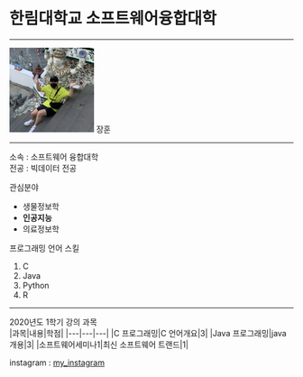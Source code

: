 # 한림대학교 소프트웨어융합대학
---
<img src=장훈방콕.jpg height=150 widht=150>
장훈

---

소속 : 소프트웨어 융합대학   
전공 : 빅데이터 전공

관심분야   
* 생물정보학
* **인공지능**
* 의료정보학

프로그래밍 언어 스킬   
1. C
2. Java
3. Python
4. R

---------------

2020년도 1학기 강의 과목   
|과목|내용|학점|
|---|---|---|
|C 프로그래밍|C 언어개요|3|
|Java 프로그래밍|java 개용|3|
|소프트웨어세미나1|최신 소프트웨어 트랜드|1|

instagram : [my_instagram][instagram]

[instagram]: http://https://www.instagram.com/lillilililiiil/
